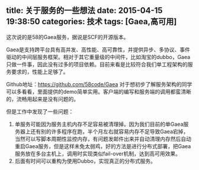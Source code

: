 title: 关于服务的一些想法
date: 2015-04-15 19:38:50
categories: 技术
tags: [Gaea,高可用]
---

这次说的是58的Gaea服务，据说是SCF的开源版本。

Gaea是支持跨平台具有高并发、高性能、高可靠性，并提供异步、多协议、事件驱动的中间层服务框架。相对于其它重量级的中间件，比如淘宝的dubbo，Gaea只做一件事，因此没有过多的项目依赖。目前来看是比较符合我们单工程架构的服务要求的，性能上足够了。
<!--more-->
Github地址：https://github.com/58code/Gaea
对于想初步了解服务架构的同学可以多看看，里面提供的demo简单实用。客户端的编写和服务端的调用都蛮清晰的，流畅用起来是没有问题的。

但是工作中发现了一些问题：

1. 单服务可能因为服务主机内存不足容易被清理掉。因为我们目前的单Gaea服务器上还有别的许多程序在跑，半个月左右就容易内存不足导致Gaea宕掉，当然可以写脚本周期性监控内存，有问题发邮件出来并自动清理内存然后自动重启Gaea服务，但是这样未免太弱鸡，好的方法是进行分布式部署，把Gaea服务放在多台主机上，调用时实现类似fail-over机制，达到高可用效果。
2. 后面有时间可以重构为使用Dubbo，实现真正的分布式服务。
